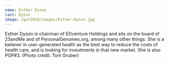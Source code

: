 ```yaml
---
name: Esther Dyson
last: Dyson
image: /get2010/images/Esther-Dyson.jpg
---
```


Esther Dyson is chairman of EDventure Holdings and sits on the board of 23andMe and of PersonalGenomes.org, among many other things. She is a believer in user-generated health as the best way to reduce the costs of health care, and is looking for investments in that new market. She is also PGP\#3. (Photo credit: Tom Gruber)
